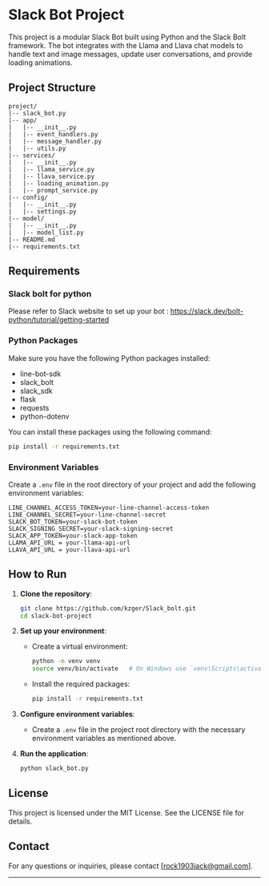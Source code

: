 # Slack Bot Project

This project is a modular Slack Bot built using Python and the Slack Bolt framework. The bot integrates with the Llama and Llava chat models to handle text and image messages, update user conversations, and provide loading animations.

## Project Structure

```
project/
|-- slack_bot.py
|-- app/
|   |-- __init__.py
|   |-- event_handlers.py
|   |-- message_handler.py
|   |-- utils.py
|-- services/
|   |-- __init__.py
|   |-- llama_service.py
|   |-- llava_service.py
|   |-- loading_animation.py
|   |-- prompt_service.py
|-- config/
|   |-- __init__.py
|   |-- settings.py
|-- model/
|   |-- __init__.py
|   |-- model_list.py
|-- README.md
|-- requirements.txt
```

## Requirements
### Slack bolt for python
Please refer to Slack website to set up your bot : https://slack.dev/bolt-python/tutorial/getting-started

### Python Packages

Make sure you have the following Python packages installed:

- line-bot-sdk
- slack_bolt
- slack_sdk
- flask
- requests
- python-dotenv

You can install these packages using the following command:

```bash
pip install -r requirements.txt
```

### Environment Variables

Create a `.env` file in the root directory of your project and add the following environment variables:

```
LINE_CHANNEL_ACCESS_TOKEN=your-line-channel-access-token
LINE_CHANNEL_SECRET=your-line-channel-secret
SLACK_BOT_TOKEN=your-slack-bot-token
SLACK_SIGNING_SECRET=your-slack-signing-secret
SLACK_APP_TOKEN=your-slack-app-token 
LLAMA_API_URL = your-llama-api-url
LLAVA_API_URL = your-llava-api-url
```

## How to Run

1. **Clone the repository**:
    ```bash
    git clone https://github.com/kzger/Slack_bolt.git
    cd slack-bot-project
    ```

2. **Set up your environment**:
    - Create a virtual environment:
      ```bash
      python -m venv venv
      source venv/bin/activate   # On Windows use `venv\Scripts\activate`
      ```
    - Install the required packages:
      ```bash
      pip install -r requirements.txt
      ```

3. **Configure environment variables**:
    - Create a `.env` file in the project root directory with the necessary environment variables as mentioned above.

4. **Run the application**:
    ```bash
    python slack_bot.py
    ```


## License

This project is licensed under the MIT License. See the LICENSE file for details.

## Contact

For any questions or inquiries, please contact [rock1903jack@gmail.com].

---
